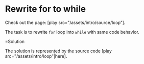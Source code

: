 
# Rewrite for to while 

Check out the page: [play src="/assets/intro/source/loop"].

The task is to rewrite `for` loop into `while` with same code behavior.

=Solution

The solution is represented by the source code [play src="/assets/intro/loop"|here].

